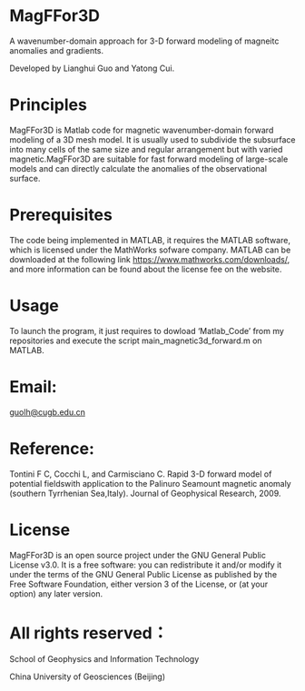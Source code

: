 # MagFFor3D

A wavenumber-domain approach for 3-D forward modeling of magneitc anomalies and gradients.

Developed by Lianghui Guo and Yatong Cui.

# Principles

MagFFor3D is Matlab code for magnetic wavenumber-domain forward modeling of a 3D mesh model. It is usually used to subdivide the subsurface into many cells of the same size and regular arrangement but with varied magnetic.MagFFor3D are suitable for fast forward modeling of large-scale models and can directly calculate the anomalies of the observational surface. 

# Prerequisites

The code being implemented in MATLAB, it requires the MATLAB software, which is licensed under the MathWorks sofware company. MATLAB can be downloaded at the following link https://www.mathworks.com/downloads/, and more information can be found about the license fee on the website.

# Usage

To launch the program, it just requires to dowload ‘Matlab_Code’ from my repositories and execute the script main_magnetic3d_forward.m on MATLAB. 

# Email:

guolh@cugb.edu.cn

# Reference: 

Tontini F C, Cocchi L, and Carmisciano C. Rapid 3-D forward model of potential fieldswith application to the Palinuro Seamount magnetic anomaly (southern Tyrrhenian Sea,Italy). Journal of Geophysical Research, 2009.

# License

MagFFor3D is an open source project under the GNU General Public License v3.0. It is a free software: you can redistribute it and/or modify it under the terms of the GNU General Public License as published by the Free Software Foundation, either version 3 of the License, or (at your option) any later version.

# All rights reserved：

School of Geophysics and Information Technology

China University of Geosciences (Beijing)

